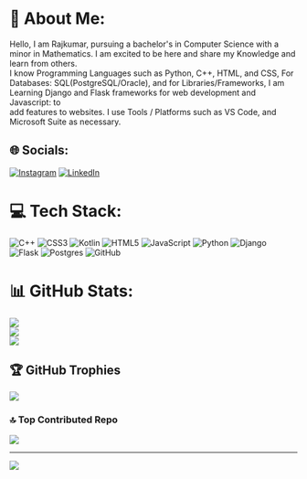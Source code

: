 # 💫 About Me:
Hello, I am Rajkumar, pursuing a bachelor's in Computer Science with a minor in Mathematics. I am excited to be here and share my Knowledge and learn from others.<br>I know Programming Languages such as Python, C++, HTML, and CSS, For Databases: SQL(PostgreSQL/Oracle), and for Libraries/Frameworks, I am Learning Django and Flask frameworks for web development and Javascript: to<br>add features to websites. I use Tools / Platforms such as VS Code, and Microsoft Suite as necessary.


## 🌐 Socials:
[![Instagram](https://img.shields.io/badge/Instagram-%23E4405F.svg?logo=Instagram&logoColor=white)](https://www.instagram.com/soy___rex/) 
[![LinkedIn](https://img.shields.io/badge/LinkedIn-%230077B5.svg?logo=linkedin&logoColor=white)](https://www.linkedin.com/in/rajkumar-kushwaha-356907256/)
# 💻 Tech Stack:
![C++](https://img.shields.io/badge/c++-%2300599C.svg?style=for-the-badge&logo=c%2B%2B&logoColor=white) ![CSS3](https://img.shields.io/badge/css3-%231572B6.svg?style=for-the-badge&logo=css3&logoColor=white) ![Kotlin](https://img.shields.io/badge/kotlin-%237F52FF.svg?style=for-the-badge&logo=kotlin&logoColor=white) ![HTML5](https://img.shields.io/badge/html5-%23E34F26.svg?style=for-the-badge&logo=html5&logoColor=white) ![JavaScript](https://img.shields.io/badge/javascript-%23323330.svg?style=for-the-badge&logo=javascript&logoColor=%23F7DF1E) ![Python](https://img.shields.io/badge/python-3670A0?style=for-the-badge&logo=python&logoColor=ffdd54) ![Django](https://img.shields.io/badge/django-%23092E20.svg?style=for-the-badge&logo=django&logoColor=white) ![Flask](https://img.shields.io/badge/flask-%23000.svg?style=for-the-badge&logo=flask&logoColor=white) ![Postgres](https://img.shields.io/badge/postgres-%23316192.svg?style=for-the-badge&logo=postgresql&logoColor=white) ![GitHub](https://img.shields.io/badge/github-%23121011.svg?style=for-the-badge&logo=github&logoColor=white)
# 📊 GitHub Stats:
![](https://github-readme-stats.vercel.app/api?username=soyRex-codes&theme=ambient_gradient&hide_border=false&include_all_commits=true&count_private=true)<br/>
![](https://github-readme-streak-stats.herokuapp.com/?user=soyRex-codes&theme=ambient_gradient&hide_border=false)<br/>
![](https://github-readme-stats.vercel.app/api/top-langs/?username=soyRex-codes&theme=ambient_gradient&hide_border=false&include_all_commits=true&count_private=true&layout=compact)

## 🏆 GitHub Trophies
![](https://github-profile-trophy.vercel.app/?username=soyRex-codes&theme=radical&no-frame=false&no-bg=false&margin-w=4)

### 🔝 Top Contributed Repo
![](https://github-contributor-stats.vercel.app/api?username=soyRex-codes&limit=5&theme=default&combine_all_yearly_contributions=true)

---
[![](https://visitcount.itsvg.in/api?id=soyRex-codes&icon=0&color=0)](https://visitcount.itsvg.in)

<!-- Proudly created with GPRM ( https://gprm.itsvg.in ) -->
